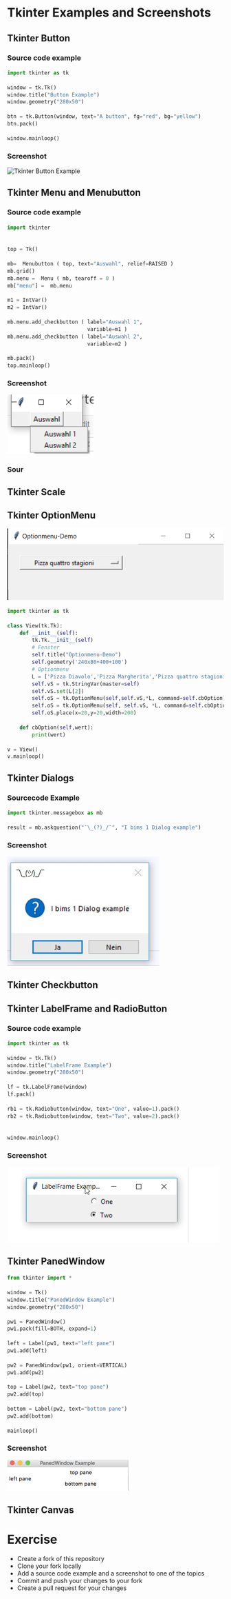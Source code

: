 ﻿# Tkinter Examples and Screenshots

## Tkinter Button

### Source code example

```python
import tkinter as tk

window = tk.Tk()
window.title("Button Example")
window.geometry("280x50")

btn = tk.Button(window, text="A button", fg="red", bg="yellow")
btn.pack()

window.mainloop()

```

### Screenshot
![Tkinter Button Example](tkinter_button.png "Tkinter Button Example")


## Tkinter Menu and Menubutton

### Source code example

```python
import tkinter


top = Tk()

mb=  Menubutton ( top, text="Auswahl", relief=RAISED )
mb.grid()
mb.menu =  Menu ( mb, tearoff = 0 )
mb["menu"] =  mb.menu

m1 = IntVar()
m2 = IntVar()

mb.menu.add_checkbutton ( label="Auswahl 1",
                          variable=m1 )
mb.menu.add_checkbutton ( label="Auswahl 2",
                          variable=m2 )

mb.pack()
top.mainloop()

```

### Screenshot
![Tkinter Menu Example](tkinter_menu.png "Tkinter MenuExample")

### Sour

## Tkinter Scale

## Tkinter OptionMenu

![Tkinter Option Example](tkinter_option.PNG "Tkinter Option Example")

```python
import tkinter as tk

class View(tk.Tk):
    def __init__(self):
        tk.Tk.__init__(self)
        # Fenster
        self.title("Optionmenu-Demo")
        self.geometry('240x80+400+100')
        # Optionmenu
        L = ['Pizza Diavolo','Pizza Margherita','Pizza quattro stagioni']
        self.vS = tk.StringVar(master=self)
        self.vS.set(L[2])
        self.oS = tk.OptionMenu(self,self.vS,*L, command=self.cbOption)
        self.oS = tk.OptionMenu(self, self.vS, *L, command=self.cbOption)
        self.oS.place(x=20,y=20,width=200)

    def cbOption(self,wert):
        print(wert)

v = View()
v.mainloop()
```

## Tkinter Dialogs

### Sourcecode Example

```python
import tkinter.messagebox as mb

result = mb.askquestion("¯\_(?)_/¯", "I bims 1 Dialog example")
```

### Screenshot
![Tkinter Dialog Example](tkinter_dialog.png "Tkinter Dialog Example")

## Tkinter Checkbutton

## Tkinter LabelFrame and RadioButton

### Source code example

```python
import tkinter as tk

window = tk.Tk()
window.title("LabelFrame Example")
window.geometry("280x50")

lf = tk.LabelFrame(window)
lf.pack()

rb1 = tk.Radiobutton(window, text="One", value=1).pack()
rb2 = tk.Radiobutton(window, text="Two", value=2).pack()


window.mainloop()


```

### Screenshot
![Tkinter Radiobutton Example](tkinter_radiobutton.png "Tkinter Radiobutton Example")

## Tkinter PanedWindow

```python
from tkinter import *

window = Tk()
window.title("PanedWindow Example")
window.geometry("280x50")

pw1 = PanedWindow()
pw1.pack(fill=BOTH, expand=1)

left = Label(pw1, text="left pane")
pw1.add(left)

pw2 = PanedWindow(pw1, orient=VERTICAL)
pw1.add(pw2)

top = Label(pw2, text="top pane")
pw2.add(top)

bottom = Label(pw2, text="bottom pane")
pw2.add(bottom)

mainloop()
```

### Screenshot
![Tkinter PanedWindow Example](tkinter_paned_window.png "Tkinter PanedWindow Example")

## Tkinter Canvas

# Exercise
 - Create a fork of this repository
 - Clone your fork locally
 - Add a source code example and a screenshot to one of the topics
 - Commit and push your changes to your fork
 - Create a pull request for your changes
